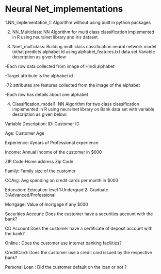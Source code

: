 # Neural Net_implementations
1.NN_implementation_1: Algorithm without using built in python packages

2. NN_Multiclass: NN Algorithm for multi class classification implemented in R using neuralnet library and iris dataset

3. Nnet_multiclass: Building multi class cassification neural network model tothat predicts alphabet id using alphabet_features.txt data set.Variable description as given below

-Each row data collected from image of Hindi alphabet

-Target attribute is the alphabet id

-72 attributes are features collected from the image of the alphabet

-Each row has details about one alphabet

4. Classification_model1: NN Algorithm for two class classification implemented in R using neuralnet library on Bank data set with variable description as given below:

Variable Description:
ID: Customer ID

Age: Customer Age

Experience: #years of Professional experience

Income: Annual Income of the customer in $000

ZIP Code:Home address Zip Code

Family: Family size of the customer 

CCAvg: Avg spending on credit cards per month in $000

Education: Education level 1:Undergrad 2: Graduate 3:Advanced/Professional 

Mortgage: Value of mortgage if any $000

Securities Account: Does the customer have a securities account with the bank?

CD Account:Does the customer have a certificate of deposit account with the bank?

Online : Does the customer use internet banking facilities?

CreditCard: Does the customer use a credit card issued by the respective bank?

Personal Loan : Did the customer default on the loan or not ?



